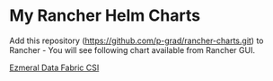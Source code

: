 # My Rancher Helm Charts
Add this repository (https://github.com/p-grad/rancher-charts.git) to Rancher - You will see following  chart available from Rancher GUI.   
  

[Ezmeral Data Fabric CSI](charts/edf-csi/1.0/)

